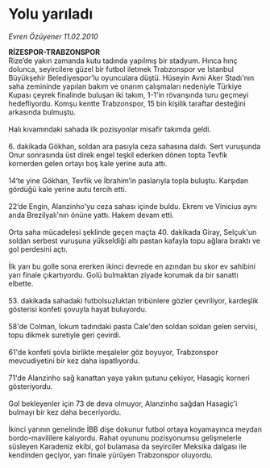 # Yolu yarıladı

*Evren Özüyener 11.02.2010*

<div class="taraf_structure_2col_1zq">
<div class="margen_n">



 <p><b>RİZESPOR-TRABZONSPOR</b> <br/>Rize’de yakın zamanda kutu tadında yapılmış bir stadyum. Hınca hınç dolunca, seyircilere güzel bir futbol iletmek Trabzonspor ve İstanbul Büyükşehir Belediyespor'lu oyunculara düştü. Hüseyin Avni Aker Stadı'nın saha zemininde yapılan bakım ve onarım çalışmaları nedeniyle Türkiye Kupası çeyrek finalinde buluşan iki takım, 1-1'in rövanşında turu geçmeyi hedefliyordu. Komşu kentte Trabzonspor, 15 bin kişilik taraftar desteğini arkasında bulmuştu. <br/><br/>Halı kıvamındaki sahada ilk pozisyonlar misafir takımda geldi. <br/><br/>6. dakikada Gökhan, soldan ara pasıyla ceza sahasına daldı. Sert vuruşunda Onur sonrasında üst direk engel teşkil ederken dönen topta Tevfik kornerden gelen ortayı boş kale yerine auta attı. <br/><br/>14’te yine Gökhan, Tevfik ve İbrahim‘in paslarıyla topla buluştu. Karşıdan gördüğü kale yerine autu tercih etti. <br/><br/>22’de Engin, Alanzinho'yu ceza sahası içinde buldu. Ekrem ve Vinicius aynı anda Brezilyalı'nın önüne yattı. Hakem devam etti. <br/><br/>Orta saha mücadelesi şeklinde geçen maçta 40. dakikada Giray, Selçuk'un soldan serbest vuruşuna yükseldiği altı pastan kafayla topu ağlara bıraktı ve gol perdesini açtı. <br/><br/>İlk yarı bu golle sona ererken ikinci devrede en azından bu skor ev sahibini yarı finale çıkartıyordu. Golü bulmaktan ziyade korumak da bir sanattı elbette. <br/><br/>53. dakikada sahadaki futbolsuzluktan tribünlere gözler çevriliyor, kardeşlik gösterisi konfeti şovuyla hayat buluyordu.<br/><br/>58'de Colman, lokum tadındaki pasta Cale'den soldan soldan gelen servisi, topu dikmek suretiyle geri çevirdi. <br/><br/>61'de konfeti şovla birlikte meşaleler göz boyuyor, Trabzonspor mevcudiyetini bir kez daha ispatlıyordu. <br/><br/>71'de Alanzinho sağ kanattan yaya yakın şutunu çekiyor, Hasagiç korneri gösteriyordu. <br/><br/>Gol bekleyenler için 73 de deva olmuyor, Alanzinho sağdan Hasagiç'i bulmayı bir kez daha beceriyordu. <br/><br/>İkinci yarının genelinde İBB dişe dokunur futbol ortaya koyamayınca meydan bordo-mavililere kalıyordu. Rahat oyununu pozisyonumsu gelişmelerle süsleyen Karadeniz ekibi, gol bulamasa da seyirciler Meksika dalgası ile kendinden geçiyor, yarı finale yürüyen Trabzonspor oluyordu.</p>
<br/>
<br/>
<br/>



<br/>


<div id="taraf_not">
</div>

</div>


</div>
